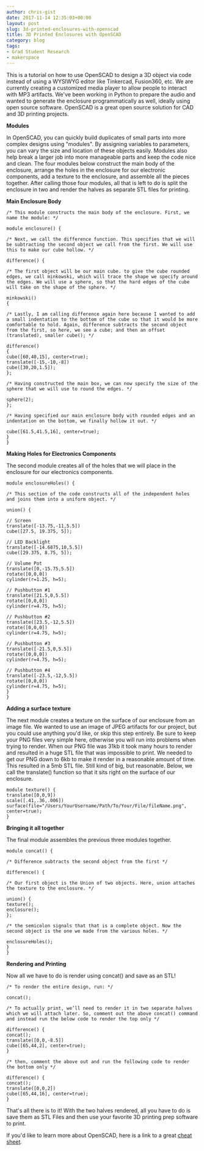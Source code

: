 ```yaml
---
author: chris-gist
date: 2017-11-14 12:35:03+00:00
layout: post
slug: 3d-printed-enclosures-with-openscad
title: 3D Printed Enclosures with OpenSCAD
category: blog
tags:
- Grad Student Research
- makerspace
---
```


This is a tutorial on how to use OpenSCAD to design a 3D object via code instead of using a WYSIWYG editor like Tinkercad, Fusion360, etc. We are currently creating a customized media player to allow people to interact with MP3 artifacts. We've been working in Python to prepare the audio and wanted to generate the enclosure programmatically as well, ideally using open source software. OpenSCAD is a great open source solution for CAD and 3D printing projects.

**Modules**

In OpenSCAD, you can quickly build duplicates of small parts into more complex designs using "modules". By assigning variables to parameters, you can vary the size and location of these objects easily. Modules also help break a larger job into more manageable parts and keep the code nice and clean. The four modules below construct the main body of the enclosure, arrange the holes in the enclosure for our electronic components, add a texture to the enclosure, and assemble all the pieces together. After calling those four modules, all that is left to do is split the enclosure in two and render the halves as separate STL files for printing.



**Main Enclosure Body**


```
/* This module constructs the main body of the enclosure. First, we name the module: */

module enclosure() {

/* Next, we call the difference function. This specifies that we will be subtracting the second object we call from the first. We will use this to make our cube hollow. */

difference() {

/* The first object will be our main cube. to give the cube rounded edges, we call minkowski, which will trace the shape we specify around the edges. We will use a sphere, so that the hard edges of the cube will take on the shape of the sphere. */

minkowski()
{

/* Lastly, I am calling difference again here because I wanted to add a small indentation to the bottom of the cube so that it would be more comfortable to hold. Again, difference subtracts the second object from the first, so here, we see a cube; and then an offset (translated), smaller cube(); */

difference()
{
cube([60,40,15], center=true);
translate([-15,-10,-8])
cube([30,20,1.5]);
};

/* Having constructed the main box, we can now specify the size of the sphere that we will use to round the edges. */

sphere(2);
};

/* Having specified our main enclosure body with rounded edges and an indentation on the bottom, we finally hollow it out. */

cube([61.5,41.5,16], center=true);
}
}
```






**Making Holes for Electronics Components**

The second module creates all of the holes that we will place in the enclosure for our electronics components.


```
module enclosureHoles() {

/* This section of the code constructs all of the independent holes and joins them into a uniform object. */

union() {

// Screen
translate([-13.75,-11,5.5])
cube([27.5, 19.375, 5]);

// LED Backlight
translate([-14.6875,10,5.5])
cube([29.375, 8.75, 5]);

// Volume Pot
translate([0,-15.75,5.5])
rotate([0,0,0])
cylinder(r=1.25, h=5);

// Pushbutton #1
translate([21.5,0,5.5])
rotate([0,0,0])
cylinder(r=4.75, h=5);

// Pushbutton #2
translate([23.5,-12,5.5])
rotate([0,0,0])
cylinder(r=4.75, h=5);

// Pushbutton #3
translate([-21.5,0,5.5])
rotate([0,0,0])
cylinder(r=4.75, h=5);

// Pushbutton #4
translate([-23.5,-12,5.5])
rotate([0,0,0])
cylinder(r=4.75, h=5);
}
}
```






**Adding a surface texture**

The next module creates a texture on the surface of our enclosure from an image file. We wanted to use an image of JPEG artifacts for our project, but you could use anything you'd like, or skip this step entirely. Be sure to keep your PNG files very simple here, otherwise you will run into problems when trying to render. When our PNG file was 31kb it took many hours to render and resulted in a huge STL file that was impossible to print. We needed to get our PNG down to 6kb to make it render in a reasonable amount of time. This resulted in a 5mb STL file. Still kind of big, but reasonable. Below, we call the translate() function so that it sits right on the surface of our enclosure.


```
module texture() {
translate([0,0,9])
scale([.41,.36,.006]) surface(file="/Users/YourUsername/Path/To/Your/File/fileName.png",
center=true);
}
```






**Bringing it all together**

The final module assembles the previous three modules together.


```
module concat() {

/* Difference subtracts the second object from the first */

difference() {

/* Our first object is the Union of two objects. Here, union attaches the texture to the enclosure. */

union() {
texture();
enclosure();
};

/* the semicolon signals that that is a complete object. Now the second object is the one we made from the various holes. */

enclosureHoles();
}
}
```






**Rendering and Printing**

Now all we have to do is render using concat() and save as an STL!


```
/* To render the entire design, run: */

concat();

/* To actually print, we’ll need to render it in two separate halves which we will attach later. So, comment out the above concat() command and instead run the below code to render the top only */

difference() {
concat();
translate([0,0,-8.5])
cube([65,44,2], center=true);
}

/* then, comment the above out and run the following code to render the bottom only */

difference() {
concat();
translate([0,0,2])
cube([65,44,16], center=true);
}
```




That's all there is to it! With the two halves rendered, all you have to do is save them as STL Files and then use your favorite 3D printing prep software to print.

If you'd like to learn more about OpenSCAD, here is a link to a great [cheat sheet](http://www.openscad.org/cheatsheet/).
